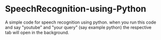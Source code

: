 # SpeechRecognition-using-Python
A simple code for speech recognition using python.
when you run this code and say "youtube" and "your query" (say example python) the respective tab will open in the background. 
